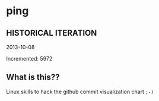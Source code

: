 # ping

## HISTORICAL ITERATION
2013-10-08

Incremented: 5972

## What is this?? 
Linux skills to hack the github commit visualization chart `;-)`
